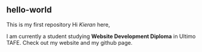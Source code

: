 ## hello-world
This is my first repository
Hi _Kieran_ here,

I am currently a student studying **Website Development Diploma** in Ultimo TAFE. Check out my website and my github page.

[my github page]: www.github.com/kicho1997
[my website]:(https://kierancho.wordpress.com)
